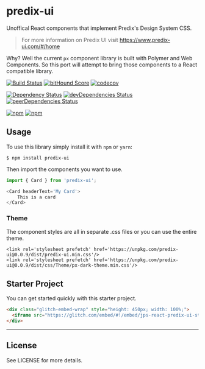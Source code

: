 # predix-ui
Unoffical React components that implement Predix's Design System CSS.

> For more information on Predix UI visit https://www.predix-ui.com/#/home

Why? Well the current `px` component library is built with Polymer and Web Components. So this port will attempt to bring those components to a React compatible library.

[![Build Status](https://travis-ci.org/jonniespratley/predix-ui.svg?branch=master)](https://travis-ci.org/jonniespratley/predix-ui)
[![bitHound Score](https://www.bithound.io/github/jonniespratley/predix-ui/badges/score.svg)](https://www.bithound.io/github/jonniespratley/predix-ui)
[![codecov](https://codecov.io/gh/jonniespratley/predix-ui/branch/master/graph/badge.svg)](https://codecov.io/gh/jonniespratley/predix-ui)

[![Dependency Status](https://img.shields.io/david/jonniespratley/predix-ui.svg)](https://david-dm.org/jonniespratley/predix-ui)
[![devDependencies Status](https://david-dm.org/jonniespratley/predix-ui/dev-status.svg)](https://david-dm.org/jonniespratley/predix-ui?type=dev)
[![peerDependencies Status](https://david-dm.org/jonniespratley/predix-ui/peer-status.svg)](https://david-dm.org/jonniespratley/predix-ui?type=peer)

[![npm](https://img.shields.io/npm/dw/predix-ui.svg)]()
[![npm](https://img.shields.io/npm/v/predix-ui.svg)]()


## Usage
To use this library simply install it with `npm` or `yarn`:

```code
$ npm install predix-ui
```

Then import the components you want to use.

```js
import { Card } from 'predix-ui';

<Card headerText='My Card'>
    This is a card
</Card>
```

### Theme
The component styles are all in separate .css files or you can use the entire theme.

```code
<link rel='stylesheet prefetch' href='https://unpkg.com/predix-ui@0.0.9/dist/predix-ui.min.css'/>
<link rel='stylesheet prefetch' href='https://unpkg.com/predix-ui@0.0.9/dist/css/Theme/px-dark-theme.min.css'/>
```

## Starter Project
You can get started quickly with this starter project.

```html
<div class="glitch-embed-wrap" style="height: 450px; width: 100%;">
  <iframe src="https://glitch.com/embed/#!/embed/jps-react-predix-ui-starter?path=src/components/App/index.js&previewSize=100" alt="jps-react-predix-ui-starter on glitch" style="height: 100%; width: 100%; border: 0;"></iframe>
</div>
```




---

## License
See LICENSE for more details.
